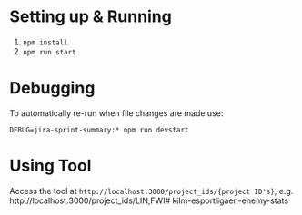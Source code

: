# Setting up & Running

1. `npm install`
2. `npm run start`

# Debugging

To automatically re-run when file changes are made use:

`DEBUG=jira-sprint-summary:* npm run devstart`

# Using Tool

Access the tool at `http://localhost:3000/project_ids/{project ID's}`, e.g. http://localhost:3000/project_ids/LIN,FWI# kilm-esportligaen-enemy-stats
